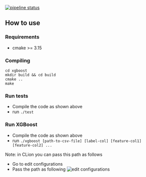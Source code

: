 [![pipeline status](https://gitlab.inf.ethz.ch/COURSE-ASL2020/team039/badges/master/pipeline.svg)](https://gitlab.inf.ethz.ch/COURSE-ASL2020/team039/-/commits/master)

## How to use
### Requirements
* cmake >= 3.15

### Compiling
```
cd xgboost
mkdir build && cd build
cmake ..
make
```

### Run tests
* Compile the code as shown above
* run `./test`

### Run XGBoost
* Compile the code as shown above
* run `./xgboost [path-to-csv-file] [label-col] [feature-col1] [feature-col2] ...`

Note: in CLion you can pass this path as follows
* Go to edit configurations
* Pass the path as following
![edit configurations](/uploads/4fcb7fec15fb68729e4e9891f866283a/Screenshot_2020-04-27_at_16.34.56.png)

